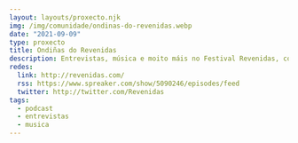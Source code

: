 ```yaml
---
layout: layouts/proxecto.njk
img: /img/comunidade/ondinas-do-revenidas.webp
date: "2021-09-09"
type: proxecto
title: Ondiñas do Revenidas
description: Entrevistas, música e moito máis no Festival Revenidas, con **Carlos Crespo**.
redes:
  link: http://revenidas.com/
  rss: https://www.spreaker.com/show/5090246/episodes/feed
  twitter: http://twitter.com/Revenidas
tags:
  - podcast
  - entrevistas
  - musica
---
```

